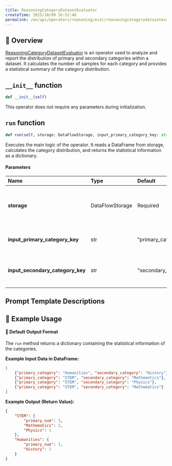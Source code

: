 ```yaml
---
title: ReasoningCategoryDatasetEvaluator
createTime: 2025/10/09 16:52:48
permalink: /en/api/operators/reasoning/eval/reasoningcategorydatasetevaluator/
---
```


## 📘 Overview
[ReasoningCategoryDatasetEvaluator](https://github.com/OpenDCAI/DataFlow/blob/main/dataflow/operators/reasoning/evaluate/reasoning_category_dataset_evaluator.py) is an operator used to analyze and report the distribution of primary and secondary categories within a dataset. It calculates the number of samples for each category and provides a statistical summary of the category distribution.

## `__init__` function
```python
def __init__(self)
```
This operator does not require any parameters during initialization.

## `run` function
```python
def run(self, storage: DataFlowStorage, input_primary_category_key: str = "primary_category", input_secondary_category_key: str = "secondary_category")
```
Executes the main logic of the operator. It reads a DataFrame from storage, calculates the category distribution, and returns the statistical information as a dictionary.

#### Parameters
| Name | Type | Default | Description |
| :--- | :--- | :--- | :--- |
| **storage** | DataFlowStorage | Required | The DataFlow storage instance for reading data. |
| **input_primary_category_key** | str | "primary_category" | The column name for the primary category. |
| **input_secondary_category_key** | str | "secondary_category" | The column name for the secondary category. |

## Prompt Template Descriptions


## 🧠 Example Usage


#### 🧾 Default Output Format
The `run` method returns a dictionary containing the statistical information of the categories.

**Example Input Data in DataFrame:**
```json
[
    {"primary_category": "Humanities", "secondary_category": "History"},
    {"primary_category": "STEM", "secondary_category": "Mathematics"},
    {"primary_category": "STEM", "secondary_category": "Physics"},
    {"primary_category": "STEM", "secondary_category": "Mathematics"}
]
```

**Example Output (Return Value):**
```json
{
    "STEM": {
        "primary_num": 3,
        "Mathematics": 2,
        "Physics": 1
    },
    "Humanities": {
        "primary_num": 1,
        "History": 1
    }
}
```
